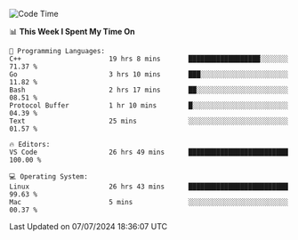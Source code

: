 
<!--START_SECTION:waka-->
![Code Time](http://img.shields.io/badge/Code%20Time-2%2C197%20hrs%2043%20mins-blue)

📊 **This Week I Spent My Time On** 

```text
💬 Programming Languages: 
C++                      19 hrs 8 mins       ██████████████████░░░░░░░   71.37 % 
Go                       3 hrs 10 mins       ███░░░░░░░░░░░░░░░░░░░░░░   11.82 % 
Bash                     2 hrs 17 mins       ██░░░░░░░░░░░░░░░░░░░░░░░   08.51 % 
Protocol Buffer          1 hr 10 mins        █░░░░░░░░░░░░░░░░░░░░░░░░   04.39 % 
Text                     25 mins             ░░░░░░░░░░░░░░░░░░░░░░░░░   01.57 % 

🔥 Editors: 
VS Code                  26 hrs 49 mins      █████████████████████████   100.00 % 

💻 Operating System: 
Linux                    26 hrs 43 mins      █████████████████████████   99.63 % 
Mac                      5 mins              ░░░░░░░░░░░░░░░░░░░░░░░░░   00.37 % 
```


 Last Updated on 07/07/2024 18:36:07 UTC
<!--END_SECTION:waka-->

